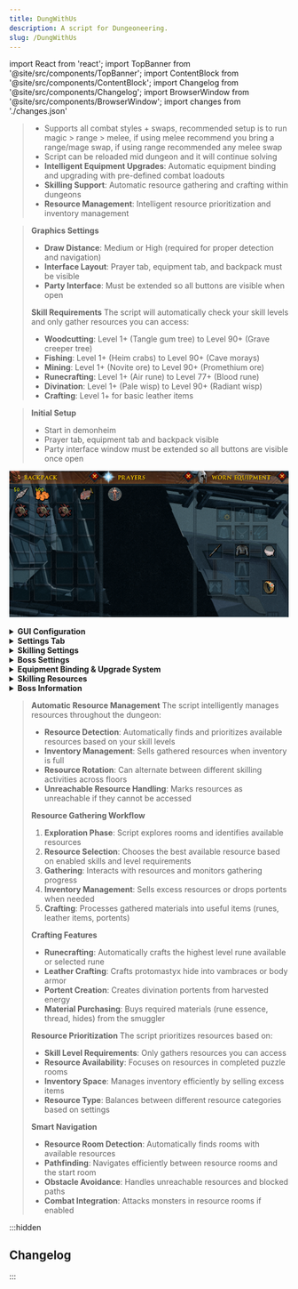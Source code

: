 ```yaml
---
title: DungWithUs
description: A script for Dungeoneering.
slug: /DungWithUs
---
```


import React from 'react';
import TopBanner from '@site/src/components/TopBanner';
import ContentBlock from '@site/src/components/ContentBlock';
import Changelog from '@site/src/components/Changelog';
import BrowserWindow from '@site/src/components/BrowserWindow';
import changes from './changes.json'

<TopBanner title="DungWithUs" version="r1.0.0" author="BotWithUs" skill="Dungeoneering">
</TopBanner>

<ContentBlock title="Features">

> - Supports all combat styles + swaps, recommended setup is to run magic > range > melee, if using melee recommend you bring a range/mage swap, if using range recommended any melee swap
> - Script can be reloaded mid dungeon and it will continue solving
> - **Intelligent Equipment Upgrades**: Automatic equipment binding and upgrading with pre-defined combat loadouts
> - **Skilling Support**: Automatic resource gathering and crafting within dungeons
> - **Resource Management**: Intelligent resource prioritization and inventory management

</ContentBlock>

<ContentBlock title="Requirements">

> **Graphics Settings**
> - **Draw Distance**: Medium or High (required for proper detection and navigation)
> - **Interface Layout**: Prayer tab, equipment tab, and backpack must be visible
> - **Party Interface**: Must be extended so all buttons are visible when open
> 
> **Skill Requirements**
> The script will automatically check your skill levels and only gather resources you can access:
> - **Woodcutting**: Level 1+ (Tangle gum tree) to Level 90+ (Grave creeper tree)
> - **Fishing**: Level 1+ (Heim crabs) to Level 90+ (Cave morays)
> - **Mining**: Level 1+ (Novite ore) to Level 90+ (Promethium ore)
> - **Runecrafting**: Level 1+ (Air rune) to Level 77+ (Blood rune)
> - **Divination**: Level 1+ (Pale wisp) to Level 90+ (Radiant wisp)
> - **Crafting**: Level 1+ for basic leather items

</ContentBlock>

<ContentBlock title="Setup">

> **Initial Setup**
> - Start in demonheim
> - Prayer tab, equipment tab and backpack visible
> - Party interface window must be extended so all buttons are visible once open

![Initial Setup](./img/setup.png)

<details>
<summary><strong>GUI Configuration</strong></summary>

![GUI Config Tab](./img/gui_config.png)

> - **Target floor**: Current floor we will run
> - **Target complexity**: Current floor complexity
> - **Dungeon size**: Dungeon size
> - **Prestige enabled**: When enabled we will prestige once the current progress reaches the set floor

</details>

<details>
<summary><strong>Settings Tab</strong></summary>

![GUI Config Tab](./img/gui_settings.png)

> - **Pickup food**: Pickup and carry this much food during runs
> - **Buy feathers**: Buys feathers for fishing puzzle - must use if you don't have an unlock that doesn't require feathers for fishing
> - **Pickup and bury bones**: Will pickup and burry bones during exploration

</details>

<details>
<summary><strong>Skilling Settings</strong></summary>

> **Resource Gathering Options**
> - **Enable Woodcutting**: Automatically chop trees for branches
> - **Enable Fishing**: Fish for raw food (optional, enable buy feathers)
> - **Enable Mining**: Mine ores
> - **Enable Divination**: Harvest wisps for energy
> - **Enable Runecrafting**: Craft runes at altars
> - **Enable Crafting**: Craft leather items from hides
> - **Enable Portent Creation**: Create divination portents from energy
> 
> **Resource Selection**
> - **Auto Select Rune**: Automatically chooses the highest level rune you can craft
> - **Selected Rune**: Manually choose which rune to craft (if auto-select is disabled)
> - **Tree Selection**: Choose which types of trees to chop
> - **Fish Selection**: Choose which types of fish to catch
> - **Ore Selection**: Choose which types of ores to mine
> - **Wisp Selection**: Choose which types of wisps to harvest
> 
> **Advanced Options**
> - **Kill Mobs in Resource Room**: Automatically attack monsters in resource rooms
> - **Alternate Crafting/Runecrafting**: Switch between crafting and runecrafting on different floors
> - **Alternate Floor Count**: Number of floors to alternate between activities

</details>

<details>
<summary><strong>Boss Settings</strong></summary>

> - **Nightgazer pillars**: How many pillars we will light, the more damage you have the less pillars you can light.

</details>

<details>
<summary><strong>Equipment Binding & Upgrade System</strong></summary>

![Equipment Binding GUI](./img/bindingSetup.png)

> **Pre-defined Combat Loadouts**
> 
> DungWithUs now features an intelligent equipment upgrade system with **pre-defined loadout paths**:
> 
> | Loadout | Combat Style | Equipment Focus |
> |---------|-------------|-----------------|
> | **1** | **Magic** | Wands + Orbs |
> | **2** | **Melee** | 2-Handed Weapons |
> | **3** | **Ranged** | Shortbows + Arrows |
> 
> **How It Works:**
> - **Automatic Path Selection**: Choose your preferred combat style and the script configures the appropriate loadout
> - **Smart Equipment Detection**: Scans bound items, backpack, and ground items for upgrades
> - **Tier-Based Upgrades**: Automatically identifies and equips higher tier equipment (Novite → Promethium)
> - **Intelligent Binding**: Only binds equipment you can use based on your combat levels
> - **Lower Tier Cleanup**: Automatically trashes lower tier equipment when better alternatives are available
> 
> **Configuration:**
> 1. Navigate to the **Equipment Binding** tab
> 2. Enable **"Enable Equipment Upgrades"**
> 3. Select your combat path:
>    - **Magic Path**: Wands + Orbs for magical combat
>    - **Melee Path**: 2-handed weapons for melee combat
>    - **Ranged Path**: Shortbows + Arrows for ranged combat
>    - This is also how loadout should be setup 1 2 and 3 respectively you can however add 2h sword to range loadout for bosses that need swaps
> 
> **Equipment Tiers (All Paths):**
> Novite (Lv1) → Bathus (Lv10) → Marmaros (Lv20) → Kratonium (Lv30) → Fractite (Lv40) → Zephyrium (Lv50) → Argonite (Lv60) → Katagon (Lv70) → Gorgonite (Lv80) → Promethium (Lv90)
> 
> **Notes:**
> - Only one combat path can be active at a time but you can manually add type of weapons to it
> - System automatically checks level requirements before binding
> - Members-only tiers (60+) are only available to members
> - Equipment upgrades happen automatically during dungeon exploration, we will initally cache the items and only check again once new higher tier item is bound and we have levels to use it

</details>

<details>
<summary><strong>Skilling Resources</strong></summary>

| Skill | Resource | Level Req | Members | Notes |
|-------|----------|-----------|---------|-------|
| **Woodcutting** | Tangle gum tree | 1 | No | Basic branches |
| | Seeping elm tree | 10 | No | |
| | Blood spindle tree | 20 | No | |
| | Utuku tree | 30 | No | |
| | Spinebeam tree | 40 | No | |
| | Bovistrangler tree | 50 | No | |
| | Thigat tree | 60 | Yes | |
| | Corpsethorn tree | 70 | Yes | |
| | Entgallow tree | 80 | Yes | |
| | Grave creeper tree | 90 | Yes | |
| **Fishing** | Heim crabs | 1 | No | Requires feathers |
| | Red-eye | 10 | No | |
| | Dusk eels | 20 | No | |
| | Giant flatfish | 30 | No | |
| | Short-finned eels | 40 | No | |
| | Web snippers | 50 | No | |
| | Bouldabass | 60 | Yes | |
| | Salve eels | 70 | Yes | |
| | Blue crabs | 80 | Yes | |
| | Cave morays | 90 | Yes | |
| **Mining** | Novite ore | 1 | No | Basic ore |
| | Bathus ore | 10 | No | |
| | Marmaros ore | 20 | No | |
| | Kratonium ore | 30 | No | |
| | Fractite ore | 40 | No | |
| | Zephyrium ore | 50 | No | |
| | Argonite ore | 60 | Yes | |
| | Katagon ore | 70 | Yes | |
| | Gorgonite ore | 80 | Yes | |
| | Promethium ore | 90 | Yes | |
| **Runecrafting** | Air rune | 1 | No | Requires rune essence |
| | Mind rune | 2 | No | |
| | Water rune | 5 | No | |
| | Earth rune | 9 | No | |
| | Fire rune | 14 | No | |
| | Body rune | 20 | No | |
| | Cosmic rune | 27 | No | |
| | Chaos rune | 35 | No | |
| | Astral rune | 40 | Yes | |
| | Nature rune | 44 | No | |
| | Law rune | 54 | No | |
| | Death rune | 65 | No | |
| | Blood rune | 77 | Yes | |
| **Divination** | Pale wisp | 1 | No | Harvest for energy |
| | Flickering wisp | 10 | No | |
| | Bright wisp | 20 | No | |
| | Glowing wisp | 30 | No | |
| | Sparkling wisp | 40 | No | |
| | Gleaming wisp | 50 | No | |
| | Vibrant wisp | 60 | Yes | |
| | Lustrous wisp | 70 | Yes | |
| | Brilliant wisp | 80 | Yes | |
| | Radiant wisp | 90 | Yes | |

</details>

<details>
<summary><strong>Boss Information</strong></summary>

| Boss Name | Prayer Type(s) | Special Mechanics |
| :---------------------------- | :--------------------- | :----------------------------------------------------------------------------------------------------------------------------------------------------------------------------------------------------------------------------------------------------------------------------------------------------------------------------------------------------------------------- |
| Astea Frostweb | Magic | None |
| Bal'lak the Pummeller | Melee | None |
| Blink | Magic | Periodically becomes unattackable and teleports. Player will move to the center of the room to keep closer to potential pillars. |
| Bulwark Beast | Ranged | Has a shield that must be broken (player will attempt to unequip ranged weapon if one is equipped, then mine the shield if a pickaxe is in the toolbelt). Re-equips ranged weapon after shield is broken. |
| Divine Skinweaver | Magic | Summons monsters and creates tunnels. Tunnels must be blocked. After all monsters are defeated and tunnels blocked, talks to the Divine Skinweaver to complete the fight. |
| Dreadnaut | Melee | None |
| Flesh-Spoiler Haasghenahk | Melee | Two-phase fight. Player will avoid being too close to the boss to avoid taking damage. After the first phase, the boss respawns for a second phase. |
| Gluttonous Behemoth | Magic | Player must stand between the boss and the carcass to block it. |
| Gravecreeper | Magic | Plinth special attack: Player must move away from plinths when they trigger special. |
| Har'Lakk the Riftsplitter | Melee | Player will move to a safe coordinate away from the special attack. |
| Hobgoblin Geomancer | Magic | None |
| Hope Devourer | Magic | None |
| Icy Bones | Magic | None |
| Kal'Ger the Warmonger | Melee | None |
| Lexicus Runewright | Magic | None |
| Luminescent Icefiend | Magic | Icicle attack. Player will move to room corners to avoid damage. |
| Necrolord | Magic | Player will attempt to swap to a non-melee weapon if a melee weapon is equipped and a non-melee weapon is in the backpack. If no suitable swap is found and only a melee weapon is present, the script will leave the dungeon. |
| Night-Gazer Khighorahk | Magic | Pillars of light will be lit. The number of pillars to light can be configured on GUI. |
| Plane-Freezer Lakhrahnaz | Magic | Ice attack. Player will move to avoid. |
| Rammernaut | Melee | Charge attack. Player will move out of the way of the charge. |
| Runebound Behemoth | Varies (Magic/Ranged/Melee) | Script determines player's weapon type to decide which crystal to deactivate. |
| Sagittare | Ranged | If a ranged weapon is equipped, the script will attempt to switch to a melee or magic weapon. If the player is stunned, the script will attempt to use the Freedom ability. |
| Shadow-Forger Ihlakhizan | Melee | None |
| Skeletal Trio | Magic (priority) | Attacks Skeletal Archer, then Skeletal Sorcerer, then Skeletal Warrior. |
| Stomp | Melee | Falling rocks mechanic will move to safe tile. Stone phase: player picks up colored crystals and uses them on corresponding active ones. Will mine debris blocking paths to crystals or stones. |
| To'Kash the Bloodchiller | Magic | If the player is stunned, the script will attempt to use the Freedom ability. |
| Unholy Cursebearer | Ranged | None |
| Warped Gulega | Melee | Special attack. Player will move to a safe coordinate. |
| World-Gorger Shukarhazh | Varies (Magic/Ranged/Melee) | Has three eyes (Warrior, Mage, Ranger). Player will attack the eyes to make the boss vulnerable to the current weapon style. |
| Yk'Lagor the Thunderous | Melee | Magical drag attack: Player attempts to move to a safe position. Earthquake attack: Player attempts to hide behind a pillar. |

</details>

</ContentBlock>

<ContentBlock title="Skilling Features">

> **Automatic Resource Management**
> The script intelligently manages resources throughout the dungeon:
> - **Resource Detection**: Automatically finds and prioritizes available resources based on your skill levels
> - **Inventory Management**: Sells gathered resources when inventory is full
> - **Resource Rotation**: Can alternate between different skilling activities across floors
> - **Unreachable Resource Handling**: Marks resources as unreachable if they cannot be accessed
> 
> **Resource Gathering Workflow**
> 1. **Exploration Phase**: Script explores rooms and identifies available resources
> 2. **Resource Selection**: Chooses the best available resource based on enabled skills and level requirements
> 3. **Gathering**: Interacts with resources and monitors gathering progress
> 4. **Inventory Management**: Sells excess resources or drops portents when needed
> 5. **Crafting**: Processes gathered materials into useful items (runes, leather items, portents)
> 
> **Crafting Features**
> - **Runecrafting**: Automatically crafts the highest level rune available or selected rune
> - **Leather Crafting**: Crafts protomastyx hide into vambraces or body armor
> - **Portent Creation**: Creates divination portents from harvested energy
> - **Material Purchasing**: Buys required materials (rune essence, thread, hides) from the smuggler
> 
> **Resource Prioritization**
> The script prioritizes resources based on:
> - **Skill Level Requirements**: Only gathers resources you can access
> - **Resource Availability**: Focuses on resources in completed puzzle rooms
> - **Inventory Space**: Manages inventory efficiently by selling excess items
> - **Resource Type**: Balances between different resource categories based on settings
> 
> **Smart Navigation**
> - **Resource Room Detection**: Automatically finds rooms with available resources
> - **Pathfinding**: Navigates efficiently between resource rooms and the start room
> - **Obstacle Avoidance**: Handles unreachable resources and blocked paths
> - **Combat Integration**: Attacks monsters in resource rooms if enabled

</ContentBlock>

:::hidden
## Changelog
:::

<Changelog changes={changes}></Changelog>